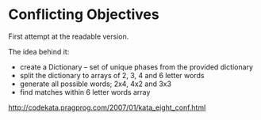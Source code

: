 # Conflicting Objectives #

First attempt at the readable version.

The idea behind it:
- create a Dictionary – set of unique phases from the provided dictionary
- split the dictionary to arrays of 2, 3, 4 and 6 letter words
- generate all possible words; 2x4, 4x2 and 3x3
- find matches within 6 letter words array

http://codekata.pragprog.com/2007/01/kata_eight_conf.html
